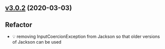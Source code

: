 <a name="v3.0.2"></a>
## [v3.0.2](https://github.com/imrafaelmerino/json-scala-values/releases/tag/v3.0.2) (2020-03-03)

## Refactor
  - 💡 removing InputCoercionException from Jackson so that older versions of Jackson can be used
